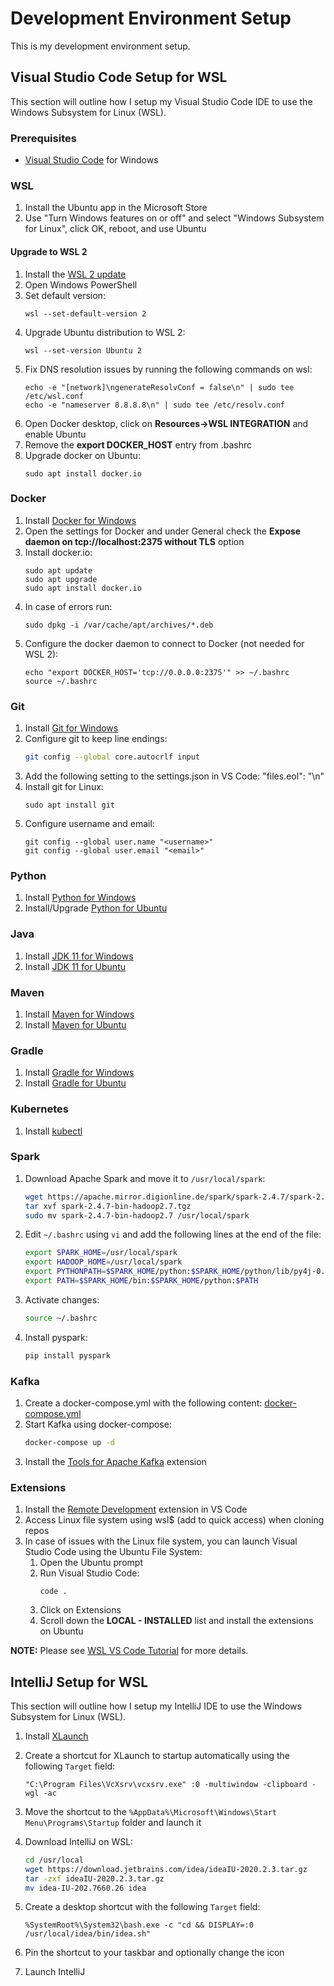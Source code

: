# Development Environment Setup

This is my development environment setup.
  
## Visual Studio Code Setup for WSL

This section will outline how I setup my Visual Studio Code IDE to use the Windows Subsystem for Linux (WSL).

### Prerequisites

* [Visual Studio Code](https://code.visualstudio.com/) for Windows
  
### WSL
  
1. Install the Ubuntu app in the Microsoft Store
2. Use "Turn Windows features on or off" and select "Windows Subsystem for Linux", click OK, reboot, and use Ubuntu


#### Upgrade to WSL 2

1. Install the [WSL 2 update](https://wslstorestorage.blob.core.windows.net/wslblob/wsl_update_x64.msi)
2. Open Windows PowerShell
3. Set default version:
    ```
    wsl --set-default-version 2
    ```
4. Upgrade Ubuntu distribution to WSL 2:
    ```
    wsl --set-version Ubuntu 2
    ```
5. Fix DNS resolution issues by running the following commands on wsl:
    ```
    echo -e "[network]\ngenerateResolvConf = false\n" | sudo tee /etc/wsl.conf
    echo -e "nameserver 8.8.8.8\n" | sudo tee /etc/resolv.conf
    ```
7. Open Docker desktop, click on **Resources->WSL INTEGRATION** and enable Ubuntu
8. Remove the **export DOCKER_HOST** entry from .bashrc
9. Upgrade docker on Ubuntu:
    ```
    sudo apt install docker.io
    ```
  
### Docker
  
1. Install [Docker for Windows](https://docs.docker.com/docker-for-windows/install/)
2. Open the settings for Docker and under General check the **Expose daemon on tcp://localhost:2375 without TLS** option
3. Install docker.io:
    ```
    sudo apt update
    sudo apt upgrade
    sudo apt install docker.io
    ```
4. In case of errors run:
    ```
    sudo dpkg -i /var/cache/apt/archives/*.deb
    ```
5. Configure the docker daemon to connect to Docker (not needed for WSL 2):
    ```
    echo "export DOCKER_HOST='tcp://0.0.0.0:2375'" >> ~/.bashrc
    source ~/.bashrc
    ```
  
### Git
  
1. Install [Git for Windows](https://gitforwindows.org/)
2. Configure git to keep line endings:
    ``` bash
    git config --global core.autocrlf input
    ```
3. Add the following setting to the settings.json in VS Code: "files.eol": "\n"
4. Install git for Linux:
    ```
    sudo apt install git
    ```
5. Configure username and email:
    ```
    git config --global user.name "<username>"
    git config --global user.email "<email>"
    ```

### Python

1. Install [Python for Windows](https://www.python.org/downloads/windows/)
2. Install/Upgrade [Python for Ubuntu](https://www.digitalocean.com/community/tutorials/how-to-install-python-3-and-set-up-a-programming-environment-on-an-ubuntu-20-04-server)

### Java

1. Install [JDK 11 for Windows](https://www.oracle.com/java/technologies/javase-jdk11-downloads.html)
2. Install [JDK 11 for Ubuntu](https://computingforgeeks.com/how-to-install-java-11-on-ubuntu-debian-linux/)

### Maven

1. Install [Maven for Windows](http://maven.apache.org/download.cgi)
2. Install [Maven for Ubuntu](https://tecadmin.net/install-apache-maven-ubuntu-20-04/)

### Gradle

1. Install [Gradle for Windows](https://gradle.org/install/)
2. Install [Gradle for Ubuntu](https://tecadmin.net/install-gradle-ubuntu-20-04/)

### Kubernetes

1. Install [kubectl](https://kubernetes.io/docs/tasks/tools/install-kubectl/)

### Spark

1. Download Apache Spark and move it to `/usr/local/spark`:
    ``` bash
    wget https://apache.mirror.digionline.de/spark/spark-2.4.7/spark-2.4.7-bin-hadoop2.7.tgz
    tar xvf spark-2.4.7-bin-hadoop2.7.tgz
    sudo mv spark-2.4.7-bin-hadoop2.7 /usr/local/spark
    ```
2. Edit `~/.bashrc` using `vi` and add the following lines at the end of the file:
    ``` bash
    export SPARK_HOME=/usr/local/spark
    export HADOOP_HOME=/usr/local/spark
    export PYTHONPATH=$SPARK_HOME/python:$SPARK_HOME/python/lib/py4j-0.10.7-src.zip:$PYTHONPATH
    export PATH=$SPARK_HOME/bin:$SPARK_HOME/python:$PATH
    ```
3. Activate changes:
    ``` bash
    source ~/.bashrc
    ```
4. Install pyspark:
    ``` bash
    pip install pyspark
    ```

### Kafka

1. Create a docker-compose.yml with the following content: [docker-compose.yml](https://github.com/josephsoliday/kafka/blob/main/docker-compose.yml)
2. Start Kafka using docker-compose:
    ```bash
    docker-compose up -d
    ```
3. Install the [Tools for Apache Kafka](https://marketplace.visualstudio.com/items?itemName=jeppeandersen.vscode-kafka) extension

### Extensions
  
1. Install the [Remote Development](https://marketplace.visualstudio.com/items?itemName=ms-vscode-remote.vscode-remote-extensionpack) extension in VS Code
2. Access Linux file system using wsl$ (add to quick access) when cloning repos
3. In case of issues with the Linux file system, you can launch Visual Studio Code using the Ubuntu File System:
   1. Open the Ubuntu prompt
   2. Run Visual Studio Code:
        ```
        code .
        ```
   3. Click on Extensions
   4. Scroll down the **LOCAL - INSTALLED** list and install the extensions on Ubuntu
  
**NOTE:** Please see
[WSL VS Code Tutorial](https://docs.microsoft.com/en-us/windows/wsl/tutorials/wsl-vscode) for more details.

## IntelliJ Setup for WSL

This section will outline how I setup my IntelliJ IDE to use the Windows Subsystem for Linux (WSL).

1. Install [XLaunch](https://sourceforge.net/projects/vcxsrv/)

2. Create a shortcut for XLaunch to startup automatically using the following `Target` field:
    ```
    "C:\Program Files\VcXsrv\vcxsrv.exe" :0 -multiwindow -clipboard -wgl -ac
    ```

3. Move the shortcut to the `%AppData%\Microsoft\Windows\Start Menu\Programs\Startup` folder and launch it

4. Download IntelliJ on WSL:
    ``` bash
    cd /usr/local
    wget https://download.jetbrains.com/idea/ideaIU-2020.2.3.tar.gz
    tar -zxf ideaIU-2020.2.3.tar.gz
    mv idea-IU-202.7660.26 idea
    ```

5. Create a desktop shortcut with the following `Target` field:
    ```
    %SystemRoot%\System32\bash.exe -c "cd && DISPLAY=:0 /usr/local/idea/bin/idea.sh"
    ```

6. Pin the shortcut to your taskbar and optionally change the icon

7. Launch IntelliJ
